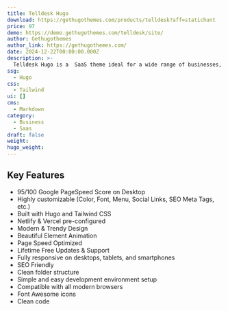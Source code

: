 ```yaml
---
title: Telldesk Hugo
download: https://gethugothemes.com/products/telldesk?aff=statichunt
price: 97
demo: https://demo.gethugothemes.com/telldesk/site/
author: Gethugothemes
author_link: https://gethugothemes.com/
date: 2024-12-22T00:00:00.000Z
description: >-
  Telldesk Hugo is a  SaaS theme ideal for a wide range of businesses, startups, and agencies. Featuring over 11+ pre-designed pages, Telldesk provides everything you need to build a professional and eye-catching website that sets you apart from the competition.
ssg:
  - Hugo
css:
  - Tailwind
ui: []
cms:
  - Markdown
category:
  - Business
  - Saas
draft: false
weight:
hugo_weight:
---
```


## Key Features

- 95/100 Google PageSpeed Score on Desktop
- Highly customizable (Color, Font, Menu, Social Links, SEO Meta Tags, etc.)
- Built with Hugo and Tailwind CSS
- Netlify & Vercel pre-configured
- Modern & Trendy Design
- Beautiful Element Animation
- Page Speed Optimized
- Lifetime Free Updates & Support
- Fully responsive on desktops, tablets, and smartphones
- SEO Friendly
- Clean folder structure
- Simple and easy development environment setup
- Compatible with all modern browsers
- Font Awesome icons
- Clean code
